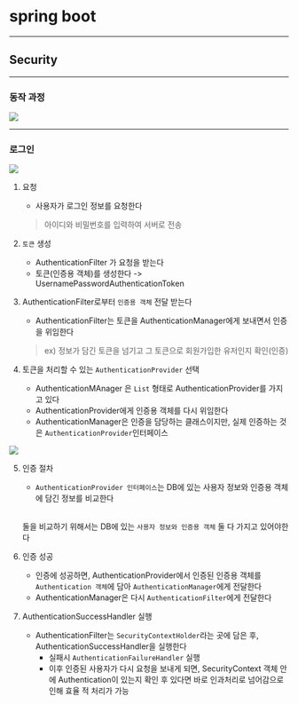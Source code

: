# spring boot
---
## Security
---
### 동작 과정
![](https://velog.velcdn.com/images/leeeeeyeon/post/123ad38d-541a-45d3-95a7-076113ef79ee/image.png)

---
### 로그인
![](https://velog.velcdn.com/images/leeeeeyeon/post/20721d5c-d97e-4fda-9425-2a09b61f68c4/image.png)

1. 요청
    - 사용자가 로그인 정보를 요청한다
    > 아이디와 비밀번호를 입력하여 서버로 전송

2. `토큰` 생성
    - AuthenticationFilter 가 요청을 받는다
    - 토큰(인증용 객체)를 생성한다 -> UsernamePasswordAuthenticationToken

3. AuthenticationFilter로부터 `인증용 객체` 전달 받는다
    - AuthenticationFilter는 토큰을 AuthenticationManager에게 보내면서 인증을 위임한다
    > ex) 정보가 담긴 토큰을 넘기고 그 토큰으로 회원가입한 유저인지 확인(인증)

4. 토큰을 처리할 수 있는 `AuthenticationProvider` 선택
    - AuthenticationMAnager 은 `List` 형태로 AuthenticationProvider를 가지고 있다
    - AuthenticationProvider에게 인증용 객체를 다시 위임한다
    - AuthenticationManager은 인증을 담당하는 클래스이지만, 실제 인증하는 것은 `AuthenticationProvider`인터페이스

![](https://velog.velcdn.com/images/leeeeeyeon/post/c0c635c6-2921-4dcc-a77d-09245998c1f1/image.png)

5. 인증 절차
    - `AuthenticationProvider 인터페이스`는 DB에 있는 사용자 정보와 인증용 객체에 담긴 정보를 비교한다<br><Br>

    둘을 비교하기 위해서는 DB에 있는 `사용자 정보와 인증용 객체` 둘 다 가지고 있어야한다

6. 인증 성공
    - 인증에 성공하면, AuthenticationProvider에서 인증된 인증용 객체를 `Authentication 객체`에 담아 `AuthenticationManager`에게 전달한다
    - AuthenticationManager은 다시 `AuthenticationFilter`에게 전달한다

7. AuthenticationSuccessHandler 실행
    - AuthenticationFilter는 `SecurityContextHolder`라는 곳에 담은 후, AuthenticationSuccessHandler을 실행한다
        - 실패시 `AuthenticationFailureHandler` 실행
        - 이후 인증된 사용자가 다시 요청을 보내게 되면, SecurityContext 객체 안에 Authentication이 있는지 확인 후 있다면 바로 인과처리로 넘어감으로 인해 효율 적 처리가 가능


